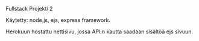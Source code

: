 Fullstack Projekti 2

Käytetty: node.js, ejs, express framework.

Herokuun hostattu nettisivu, jossa API:n kautta saadaan sisältöä ejs sivuun.

